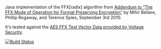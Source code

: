 Java implementation of the FFX\[radix\] algorithm from [Addendum to “The FFX Mode of Operation for Format Preserving Encryption”](http://csrc.nist.gov/groups/ST/toolkit/BCM/documents/proposedmodes/ffx/ffx-spec2.pdf) by Mihir Bellare, Phillip Rogaway, and Terence Spies, September 3rd 2010.

It's tested against the [AES FFX Test Vector Data provided by Voltage Security](http://csrc.nist.gov/groups/ST/toolkit/BCM/documents/proposedmodes/ffx/aes-ffx-vectors.txt).

[![Build Status](https://travis-ci.org/michaeltandy/java-ffx-format-preserving-encryption.svg?branch=master)](https://travis-ci.org/michaeltandy/java-ffx-format-preserving-encryption)
